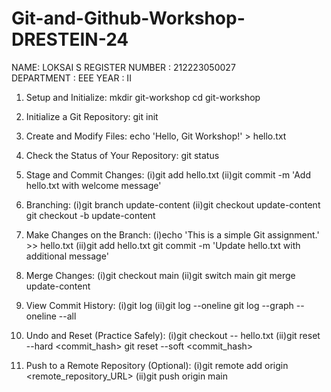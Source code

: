 # Git-and-Github-Workshop-DRESTEIN-24
NAME: LOKSAI S 
REGISTER NUMBER : 212223050027  
DEPARTMENT :  EEE
YEAR : II

1. Setup and Initialize: 
mkdir git-workshop
cd git-workshop

2. Initialize a Git Repository:
git init

3. Create and Modify Files:
echo 'Hello, Git Workshop!' > hello.txt

4. Check the Status of Your Repository:
git status

5. Stage and Commit Changes:
(i)git add hello.txt
(ii)git commit -m 'Add hello.txt with welcome message'

6. Branching:
(i)git branch update-content
(ii)git checkout update-content
    git checkout -b update-content

7. Make Changes on the Branch:
(i)echo 'This is a simple Git assignment.' >> hello.txt
(ii)git add hello.txt
    git commit -m 'Update hello.txt with additional message'

8. Merge Changes:
(i)git checkout main
(ii)git switch main
    git merge update-content

9. View Commit History:
(i)git log
(ii)git log --oneline
    git log --graph --oneline --all

10. Undo and Reset (Practice Safely):
(i)git checkout -- hello.txt
(ii)git reset --hard <commit_hash>
    git reset --soft <commit_hash>

11. Push to a Remote Repository (Optional): 
(i)git remote add origin <remote_repository_URL>
(ii)git push origin main
